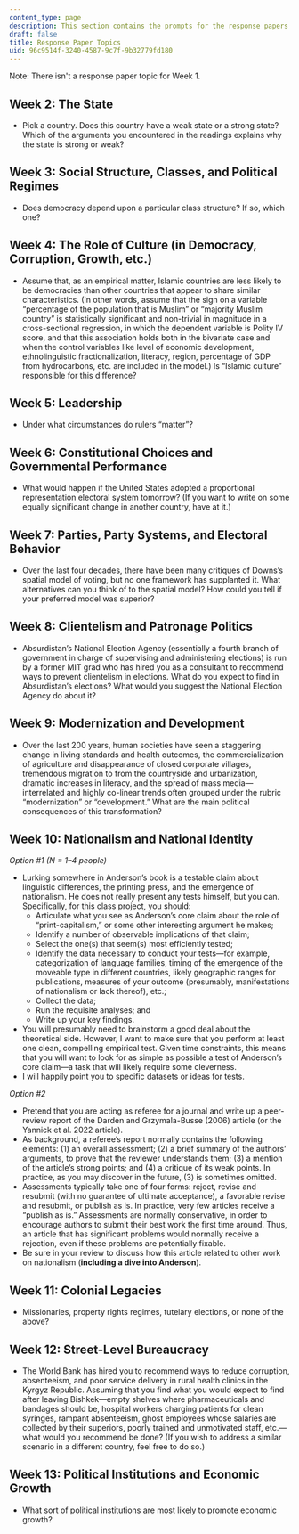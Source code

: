 ```yaml
---
content_type: page
description: This section contains the prompts for the response papers.
draft: false
title: Response Paper Topics
uid: 96c9514f-3240-4587-9c7f-9b32779fd180
---
```

Note: There isn't a response paper topic for Week 1.

## Week 2: The State  

- Pick a country. Does this country have a weak state or a strong state? Which of the arguments you encountered in the readings explains why the state is strong or weak?

## Week 3: Social Structure, Classes, and Political Regimes

- Does democracy depend upon a particular class structure? If so, which one? 

## Week 4: The Role of Culture (in Democracy, Corruption, Growth, etc.)

- Assume that, as an empirical matter, Islamic countries are less likely to be democracies than other countries that appear to share similar characteristics. (In other words, assume that the sign on a variable “percentage of the population that is Muslim” or “majority Muslim country” is statistically significant and non-trivial in magnitude in a cross-sectional regression, in which the dependent variable is Polity IV score, and that this association holds both in the bivariate case and when the control variables like level of economic development, ethnolinguistic fractionalization, literacy, region, percentage of GDP from hydrocarbons, etc. are included in the model.) Is “Islamic culture” responsible for this difference?

## Week 5: Leadership

- Under what circumstances do rulers “matter”?

## Week 6: Constitutional Choices and Governmental Performance

- What would happen if the United States adopted a proportional representation electoral system tomorrow? (If you want to write on some equally significant change in another country, have at it.)

## Week 7: Parties, Party Systems, and Electoral Behavior 

- Over the last four decades, there have been many critiques of Downs’s spatial model of voting, but no one framework has supplanted it. What alternatives can you think of to the spatial model? How could you tell if your preferred model was superior?

## Week 8: Clientelism and Patronage Politics

- Absurdistan’s National Election Agency (essentially a fourth branch of government in charge of supervising and administering elections) is run by a former MIT grad who has hired you as a consultant to recommend ways to prevent clientelism in elections. What do you expect to find in Absurdistan’s elections? What would you suggest the National Election Agency do about it?

## Week 9: Modernization and Development 

- Over the last 200 years, human societies have seen a staggering change in living standards and health outcomes, the commercialization of agriculture and disappearance of closed corporate villages, tremendous migration to from the countryside and urbanization, dramatic increases in literacy, and the spread of mass media—interrelated and highly co-linear trends often grouped under the rubric “modernization” or “development.” What are the main political consequences of this transformation?

## Week 10: Nationalism and National Identity

*Option #1 (N = 1–4 people)*

- Lurking somewhere in Anderson’s book is a testable claim about linguistic differences, the printing press, and the emergence of nationalism. He does not really present any tests himself, but you can. Specifically, for this class project, you should:
    - Articulate what you see as Anderson’s core claim about the role of “print-capitalism,” or some other interesting argument he makes;
    - Identify a number of observable implications of that claim;
    - Select the one(s) that seem(s) most efficiently tested;
    - Identify the data necessary to conduct your tests—for example, categorization of language families, timing of the emergence of the moveable type in different countries, likely geographic ranges for publications, measures of your outcome (presumably, manifestations of nationalism or lack thereof), etc.;
    - Collect the data;
    - Run the requisite analyses; and
    - Write up your key findings.
- You will presumably need to brainstorm a good deal about the theoretical side. However, I want to make sure that you perform at least one clean, compelling empirical test. Given time constraints, this means that you will want to look for as simple as possible a test of Anderson’s core claim—a task that will likely require some cleverness.
- I will happily point you to specific datasets or ideas for tests.

*Option #2*

- Pretend that you are acting as referee for a journal and write up a peer-review report of the Darden and Grzymala-Busse (2006) article (or the Yannick et al. 2022 article).
- As background, a referee’s report normally contains the following elements: (1) an overall assessment; (2) a brief summary of the authors’ arguments, to prove that the reviewer understands them; (3) a mention of the article’s strong points; and (4) a critique of its weak points. In practice, as you may discover in the future, (3) is sometimes omitted.
- Assessments typically take one of four forms: reject, revise and resubmit (with no guarantee of ultimate acceptance), a favorable revise and resubmit, or publish as is. In practice, very few articles receive a “publish as is.” Assessments are normally conservative, in order to encourage authors to submit their best work the first time around. Thus, an article that has significant problems would normally receive a rejection, even if these problems are potentially fixable.
- Be sure in your review to discuss how this article related to other work on nationalism (**including a dive into Anderson**).

## Week 11: Colonial Legacies

- Missionaries, property rights regimes, tutelary elections, or none of the above?

## Week 12: Street-Level Bureaucracy

- The World Bank has hired you to recommend ways to reduce corruption, absenteeism, and poor service delivery in rural health clinics in the Kyrgyz Republic. Assuming that you find what you would expect to find after leaving Bishkek—empty shelves where pharmaceuticals and bandages should be, hospital workers charging patients for clean syringes, rampant absenteeism, ghost employees whose salaries are collected by their superiors, poorly trained and unmotivated staff, etc.—what would you recommend be done? (If you wish to address a similar scenario in a different country, feel free to do so.)

## Week 13: Political Institutions and Economic Growth

- What sort of political institutions are most likely to promote economic growth?